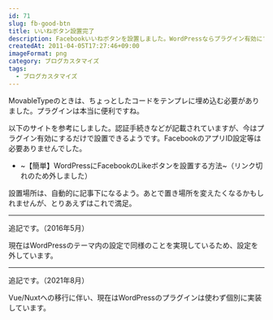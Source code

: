 ```yaml
---
id: 71
slug: fb-good-btn
title: いいねボタン設置完了
description: Facebookいいねボタンを設置しました。WordPressならプラグイン有効にするだけ。驚くほど簡単でした。
createdAt: 2011-04-05T17:27:46+09:00
imageFormat: png
category: ブログカスタマイズ
tags:
  - ブログカスタマイズ
---
```


MovableTypeのときは、ちょっとしたコードをテンプレに埋め込む必要がありました。プラグインは本当に便利ですね。

以下のサイトを参考にしました。認証手続きなどが記載されていますが、今はプラグイン有効にするだけで設置できるようです。FacebookのアプリID設定等は必要ありませんでした。

* ~【簡単】WordPressにFacebookのLikeボタンを設置する方法~（リンク切れのため外しました）

設置場所は、自動的に記事下になるよう。あとで置き場所を変えたくなるかもしれませんが、とりあえずはこれで満足。

* * *

追記です。（2016年5月）

現在はWordPressのテーマ内の設定で同様のことを実現しているため、設定を外しています。

* * *

追記です。（2021年8月）

Vue/Nuxtへの移行に伴い、現在はWordPressのプラグインは使わず個別に実装しています。
